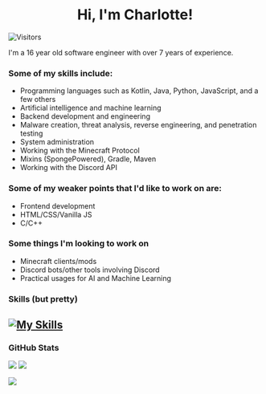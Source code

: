 <div align="center">
<h1>Hi, I'm Charlotte!</h1>
</div>

<!--![Visitors](https://komarev.com/ghpvc/?username=chaarlottte&color=F5A9B8)-->
![Visitors](https://visitcount.itsvg.in/api?id=chaarlottte&icon=7&color=6)

I'm a 16 year old software engineer with over 7 years of experience.

### Some of my skills include:
- Programming languages such as Kotlin, Java, Python, JavaScript, and a few others
- Artificial intelligence and machine learning
- Backend development and engineering
- Malware creation, threat analysis, reverse engineering, and penetration testing
- System administration
- Working with the Minecraft Protocol
- Mixins (SpongePowered), Gradle, Maven
- Working with the Discord API

### Some of my weaker points that I'd like to work on are:
- Frontend development
- HTML/CSS/Vanilla JS
- C/C++

### Some things I'm looking to work on
- Minecraft clients/mods
- Discord bots/other tools involving Discord
- Practical usages for AI and Machine Learning

### Skills (but pretty)
[![My Skills](https://skillicons.dev/icons?i=java,bash,cloudflare,discord,bots,express,go,gradle,linux,lua,mysql,py,sqlite,selenium&perline=7)](https://skillicons.dev)
---

### GitHub Stats
![](https://github-readme-stats.vercel.app/api?username=chaarlottte&theme=blueberry&hide_border=false&include_all_commits=true&count_private=true)
![](https://github-readme-streak-stats.herokuapp.com/?user=chaarlottte&theme=blueberry&hide_border=false)<br/>
<!--![](https://github-readme-stats.vercel.app/api/top-langs/?username=chaarlottte&theme=blueberry&hide_border=false&include_all_commits=true&count_private=true&layout=compact)--->
![](https://github-profile-trophy.vercel.app/?username=chaarlottte&theme=discord&no-frame=false&no-bg=false&margin-w=4)

<!--[![](https://visitcount.itsvg.in/api?id=chaarlottte&icon=7&color=6)](https://visitcount.itsvg.in)-->
